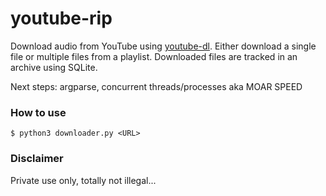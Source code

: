 # youtube-rip

Download audio from YouTube using [youtube-dl](https://github.com/ytdl-org/youtube-dl). Either download a single file or multiple files from a playlist. Downloaded files are tracked in an archive using SQLite.

Next steps: argparse, concurrent threads/processes aka MOAR SPEED

### How to use
```
$ python3 downloader.py <URL>
```

### Disclaimer

Private use only, totally not illegal...